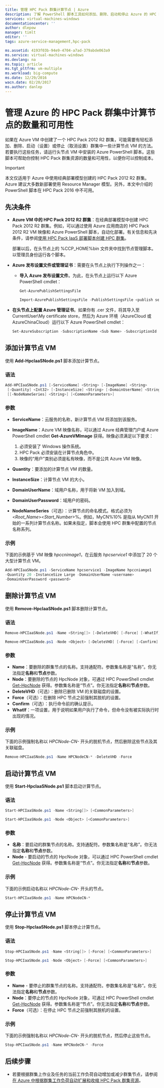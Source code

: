```yaml
---
title: 管理 HPC Pack 群集计算节点 | Azure
description: 了解 PowerShell 脚本工具如何添加、删除、启动和停止 Azure 的 HPC Pack 2012 R2 群集计算节点
services: virtual-machines-windows
documentationcenter: ''
author: dlepow
manager: timlt
editor: ''
tags: azure-service-management,hpc-pack

ms.assetid: 4193f03b-94e9-4704-a7ad-379abde063a9
ms.service: virtual-machines-windows
ms.devlang: na
ms.topic: article
ms.tgt_pltfrm: vm-multiple
ms.workload: big-compute
ms.date: 12/29/2016
wacn.date: 02/20/2017
ms.author: danlep
---
```


# 管理 Azure 的 HPC Pack 群集中计算节点的数量和可用性
如果在 Azure VM 中创建了一个 HPC Pack 2012 R2 群集，可能需要有轻松添加、删除、启动（设置）或停止（取消设置）群集中一些计算节点 VM 的方法。若要执行这些任务，请运行头节点 VM 中安装的 Azure PowerShell 脚本。这些脚本可帮助你控制 HPC Pack 群集资源的数量和可用性，以便你可以控制成本。

> [!IMPORTANT] 
本文仅适用于 Azure 中使用经典部署模型创建的 HPC Pack 2012 R2 群集。Azure 建议大多数新部署使用 Resource Manager 模型。另外，本文中介绍的 PowerShell 脚本在 HPC Pack 2016 中不可用。

## 先决条件
* **Azure VM 中的 HPC Pack 2012 R2 群集**：在经典部署模型中创建 HPC Pack 2012 R2 群集。例如，可以通过使用 Azure 应用商店的 HPC Pack 2012 R2 VM 映像和 Azure PowerShell 脚本，自动化部署。有关信息和先决条件，请参阅[使用 HPC Pack IaaS 部署脚本创建 HPC 群集](./virtual-machines-windows-classic-hpcpack-cluster-powershell-script.md)。

    部署以后，在头节点上的 %CCP\_HOME%bin 文件夹中找到节点管理脚本。以管理员身份运行各个脚本。
* **Azure 发布设置文件或管理证书**：需要在头节点上执行下列操作之一：

    * **导入 Azure 发布设置文件**。为此，在头节点上运行以下 Azure PowerShell cmdlet：

        ```PowerShell
        Get-AzurePublishSettingsFile

        Import-AzurePublishSettingsFile -PublishSettingsFile <publish settings file>
        ```

* **在头节点上配置 Azure 管理证书**。如果你有 .cer 文件，将其导入至 CurrentUser\\My certificate store，然后为 Azure 环境（AzureCloud 或 AzureChinaCloud）运行以下 Azure PowerShell cmdlet：

    ```PowerShell
    Set-AzureSubscription -SubscriptionName <Sub Name> -SubscriptionId <Sub ID> -Certificate (Get-Item Cert:\CurrentUser\My\<Cert Thrumbprint>) -Environment <AzureCloud | AzureChinaCloud>
    ```

## 添加计算节点 VM
使用 **Add-HpcIaaSNode.ps1** 脚本添加计算节点。

### 语法

```PowerShell
Add-HPCIaaSNode.ps1 [-ServiceName] <String> [-ImageName] <String>
 [-Quantity] <Int32> [-InstanceSize] <String> [-DomainUserName] <String> [[-DomainUserPassword] <String>]
 [[-NodeNameSeries] <String>] [<CommonParameters>]
```

### 参数
* **ServiceName**：云服务的名称，新计算节点 VM 将添加到该服务。
* **ImageName**：Azure VM 映像名称，可以通过 Azure 经典管理门户或 Azure PowerShell cmdlet **Get-AzureVMImage** 获得。映像必须满足以下要求：

    1. 必须安装了 Windows 操作系统。
    2. HPC Pack 必须安装在计算节点角色中。
    3. 映像的“用户”类别必须是私有映像，而不是公共 Azure VM 映像。
* **Quantity**：要添加的计算节点 VM 的数量。
* **InstanceSize**：计算节点 VM 的大小。
* **DomainUserName**：域用户名称，用于将新 VM 加入到域。
* **DomainUserPassword**：域用户的密码。
* **NodeNameSeries**（可选）：计算节点的命名模式。格式必须为 &lt;*Root\_Name*&gt;&lt;*Start\_Number*&gt;%。例如，MyCN%10% 是指从 MyCN11 开始的一系列计算节点名称。如果未指定，脚本会使用 HPC 群集中配置的节点名称系列。

### 示例
下面的示例基于 VM 映像 *hpccnimage1*，在云服务 *hpcservice1* 中添加了 20 个大型计算节点 VM。

```PowerShell
Add-HPCIaaSNode.ps1 -ServiceName hpcservice1 -ImageName hpccniamge1
-Quantity 20 -InstanceSize Large -DomainUserName <username>
-DomainUserPassword <password>
```

## 删除计算节点 VM
使用 **Remove-HpcIaaSNode.ps1** 脚本删除计算节点。

### 语法

```PowerShell
Remove-HPCIaaSNode.ps1 -Name <String[]> [-DeleteVHD] [-Force] [-WhatIf] [-Confirm] [<CommonParameters>]

Remove-HPCIaaSNode.ps1 -Node <Object> [-DeleteVHD] [-Force] [-Confirm] [<CommonParameters>]
```

### 参数
* **Name**：要删除的群集节点的名称。支持通配符。参数集名称是“名称”。你无法指定**名称**和**节点**参数。
* **Node**：要删除的节点的 HpcNode 对象，可通过 HPC PowerShell cmdlet [Get-HpcNode](https://technet.microsoft.com/zh-cn/library/dn887927.aspx) 获得。参数集名称是“节点”。你无法指定**名称**和**节点**参数。
* **DeleteVHD**（可选）：删除已删除 VM 的关联磁盘的设置。
* **Force**（可选）：在删除 HPC 节点之前强制其脱机的设置。
* **Confirm**（可选）：执行命令前的确认提示。
* **WhatIf**：一项设置，用于说明如果用户执行了命令，但命令没有被实际执行时出现的情况。

### 示例
下面的示例强制名称以 *HPCNode-CN-* 开头的脱机节点，然后删除这些节点及其关联磁盘。

```PowerShell
Remove-HPCIaaSNode.ps1 -Name HPCNodeCN-* -DeleteVHD -Force
```

## 启动计算节点 VM
使用 **Start-HpcIaaSNode.ps1** 脚本启动计算节点。

### 语法

```PowerShell
Start-HPCIaaSNode.ps1 -Name <String[]> [<CommonParameters>]

Start-HPCIaaSNode.ps1 -Node <Object> [<CommonParameters>]
```

### 参数
* **名称**：要启动的群集节点的名称。支持通配符。参数集名称是“名称”。你无法指定**名称**和**节点**参数。
* **Node** - 要启动的节点的 HpcNode 对象，可以通过 HPC PowerShell cmdlet [Get-HpcNode](https://technet.microsoft.com/zh-cn/library/dn887927.aspx) 获得。参数集名称是“节点”。你无法指定**名称**和**节点**参数。

### 示例
下面的示例启动名称以 *HPCNode-CN-* 开头的节点。

```PowerShell
Start-HPCIaaSNode.ps1 -Name HPCNodeCN-*
```

## 停止计算节点 VM
使用 **Stop-HpcIaaSNode.ps1** 脚本停止计算节点。

### 语法

```PowerShell
Stop-HPCIaaSNode.ps1 -Name <String[]> [-Force] [<CommonParameters>]

Stop-HPCIaaSNode.ps1 -Node <Object> [-Force] [<CommonParameters>]
```

### 参数
* **Name** - 要停止的群集节点的名称。支持通配符。参数集名称是“名称”。你无法指定**名称**和**节点**参数。
* **Node**：要停止的节点的 HpcNode 对象，可通过 HPC PowerShell cmdlet [Get-HpcNode](https://technet.microsoft.com/zh-cn/library/dn887927.aspx) 获得。参数集名称是“节点”。你无法指定**名称**和**节点**参数。
* **Force**（可选）：在停止 HPC 节点之前强制其脱机的设置。

### 示例
下面的示例强制名称以 *HPCNode-CN-* 开头的脱机节点，然后停止这些节点。

```PowerShell
Stop-HPCIaaSNode.ps1 -Name HPCNodeCN-* -Force
```

## 后续步骤
* 若要根据群集上作业及任务的当前工作负荷自动增加或减少群集节点，请参阅[在 Azure 中根据群集工作负荷自动扩展和收缩 HPC Pack 群集资源](./virtual-machines-windows-classic-hpcpack-cluster-node-autogrowshrink.md)。

<!---HONumber=Mooncake_0213_2017-->
<!--Update_Description: wording update-->